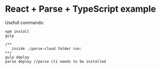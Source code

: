 # React + Parse + TypeScript example

Usefull commands:
```
npm install
gulp

/**
   inside ./parse-cloud folder run:
**/
gulp deploy
parse deploy //parse cli needs to be installed

```

